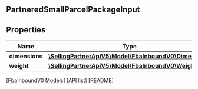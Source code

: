 ## PartneredSmallParcelPackageInput

## Properties

Name | Type | Description | Notes
------------ | ------------- | ------------- | -------------
**dimensions** | [**\SellingPartnerApiV5\Model\FbaInboundV0\Dimensions**](Dimensions.md) |  |
**weight** | [**\SellingPartnerApiV5\Model\FbaInboundV0\Weight**](Weight.md) |  |

[[FbaInboundV0 Models]](../) [[API list]](../../Api) [[README]](../../../README.md)
